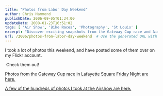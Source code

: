```yaml
---
title: "Photos from Labor Day Weekend"
author: Chris Hammond
publishDate: 2006-09-05T01:34:00
updateDate: 2008-01-23T16:51:02
tags: [ 'Air Show', 'Bike Races', 'Photography', 'St Louis' ]
excerpt: "Discover exciting snapshots from the Gateway Cup race and Airshow captured this weekend! View them on my Flickr account for a visual feast. 📸 #photography #weekendcaptures"
url: /2006/photos-from-labor-day-weekend  # Use the generated URL with year
---
```

<p>I took a lot of photos this weekend, and have posted some of them over on my Flickr account.</p><p>&nbsp;Check them out!</p><p><a href="https://www.flickr.com/photos/chammond/sets/72157594264492334/" target="_blank">Photos from the Gateway Cup race in Lafayette Square Friday Night are here.</a></p><p><a href="https://www.flickr.com/photos/chammond/tags/airshow/" target="_blank">A few of the hundreds of photos I took at the Airshow are here.</a></p>


